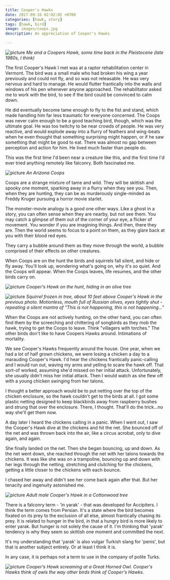 ```yaml
---
title: Cooper's Hawks
date: 2017-09-16 02:02:02 +0700
categories: [hawk, story]
tags: [hawk, bird]
image: images/coops.jpg
description: An appreciation of Cooper's Hawks

---
```


![picture](https://tightloop.com/blog/wp-content/uploads/2017/09/coops-1024x690.jpg?v=1633377144)
*Me and a Coopers Hawk, some time back in the Pleistocene (late 1980s, I think)*

The first Cooper's Hawk I met was at a raptor rehabilitation center in Vermont. The bird was a small male who had broken his wing a year  previously and could not fly, and so was not releasable. He was very nervous and hard to manage. He would flutter frantically into the walls and windows of his pen whenever anyone approached. The rehabilitator asked me to work with the bird, to see if the bird could be convinced to calm down.

<!--more-->

He did eventually become tame enough to fly to the fist and stand, which made handling him far less traumatic for everyone concerned. The Coops was never calm enough to be a good teaching bird, though, which was the ultimate goal. He was too twitchy to be near crowds of people. He was very reactive, and would explode away into a flurry of feathers and wing-beats when he even thought that something surprising might happen, or if he saw something that might be good to eat. There was almost no gap between perception and action for him. He lived much faster than people do.

This was the first time I'd been near a creature like this, and the first time I'd ever tried anything remotely like falconry. Both fascinated me.

![picture](https://tightloop.com/blog/wp-content/uploads/2017/09/odcgilgnjmbkgkje.jpg?v=1633377144)
*An Arizona Coops*

Coops are a strange mixture of tame and wild. They will be skittish and spooky one moment, sparking away in a flurry when they see you. Then, when they are hunting, they can be as murderously single-minded as Freddy Kruger pursuing a horror movie starlet.

The monster-movie analogy is a good one other ways. Like a ghost in a story, you can often sense when they are nearby, but not see them. You may catch a glimpse of them out of the corner of your eye, a flicker of movement. You wonder if you are imagining things. And then, there they are. Then the world seems to focus to a point on them, as they glare back at you with their blood red eyes.

They carry a bubble around them as they move through the world, a bubble comprised of their effects on other creatures.

When Coops are on the hunt the birds and squirrels fall silent, and hide or fly away. You'll look up, wondering what's going on, why it's so quiet. And the Coops will appear. When the Coops leaves, life resumes, and the other birds carry on.

![picture](https://tightloop.com/blog/wp-content/uploads/2017/09/BA27B193-D85E-4CD5-8116-0F9D0457408E.jpg?v=1633377141)
*Cooper's Hawk on the hunt, hiding in an olive tree*

![picture](https://tightloop.com/blog/wp-content/uploads/2017/09/IMG_7321.jpg?v=1633377141)
*Squirrel frozen in tree, about 10 feet above Cooper's Hawk in the previous photo. Motionless, mouth full of Russian olives, eyes tightly shut - repeating a silent mantra of "This is not happening, this is not happening..."*

When the Coops are not actively hunting, on the other hand, you can often find them by the screeching and chittering of songbirds as they mob the hawk, trying to get the Coops to leave. Think "villagers with torches." The other birds don't like to have Coopers Hawks around. Intimations of mortality.

We see Cooper's Hawks frequently around the house. One year, when we had a lot of half grown chickens, we were losing a chicken a day to a marauding Cooper's Hawk. I'd hear the chickens frantically panic-calling and I would run out, waving my arms and yelling to scare the hawk off. That sort-of worked, assuming she'd missed on her initial attack. Unfortunately, she usually didn't miss her initial attack. Then I would watch as she flew off with a young chicken swinging from her talons.

I thought a better approach would be to put netting over the top of the chicken enclosure, so the hawk couldn't get to the birds at all. I got some plastic netting designed to keep blackbirds away from raspberry bushes and strung that over the enclosure. There, I thought. That'll do the trick...no way she'll get them now.

A day later I heard the chickens calling in a panic. When I went out, I saw the Cooper's Hawk dive at the chickens and hit the net. She bounced off of the net and was thrown back into the air, like a circus acrobat, only to dive again, and again.

She finally landed on the net. Then she began bouncing, up and down. As the net went down, she reached through the net with her talons towards the chickens. It was like she was on a trampoline, bouncing up and down with her legs through the netting, stretching and clutching for the chickens, getting a little closer to the chickens with each bounce.

I chased her away and didn't see her come back again after that. But her tenacity and ingenuity astonished me.

![picture](https://tightloop.com/blog/wp-content/uploads/2017/09/IMG_1500-651x1024.jpg?v=1633377138)
*Adult male Cooper's Hawk in a Cottonwood tree*

There is a falconry term - 'in yarak' - that was developed for Accipiters. I think the term comes from Persian. It's a state where the bird becomes fixated on its prey to the exclusion of all else, almost frantically chasing its prey. It is related to hunger in the bird, in that a hungry bird is more likely to enter yarak. But hunger is not solely the cause of it. I'm thinking that 'yarak' tendency is why they seem so skittish one moment and committed the next.

It's my understanding that 'yarak' is also vulgar Turkish slang for 'penis', but that is another subject entirely. Or at least I think it is.

In any case, it is perhaps not a term to use in the company of polite Turks.

![picture](https://tightloop.com/blog/wp-content/uploads/2017/09/IMG_1737-Medium.jpg?v=1633377146)
*Cooper's Hawk screaming at a Great Horned Owl. Cooper's Hawks think of owls the way other birds think of Cooper's Hawks.*
